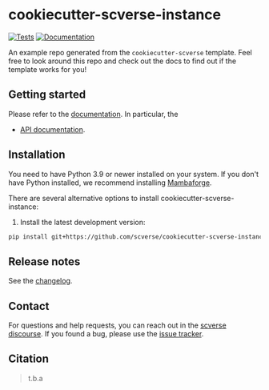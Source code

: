 # cookiecutter-scverse-instance

[![Tests][badge-tests]][link-tests]
[![Documentation][badge-docs]][link-docs]

[badge-tests]: https://img.shields.io/github/actions/workflow/status/scverse/cookiecutter-scverse-instance/test.yaml?branch=main
[link-tests]: https://github.com/scverse/cookiecutter-scverse-instance/actions/workflows/test.yml
[badge-docs]: https://img.shields.io/readthedocs/cookiecutter-scverse-instance

An example repo generated from the `cookiecutter-scverse` template. Feel free to look around this repo and check out the docs to find out if the template works for you!

## Getting started

Please refer to the [documentation][link-docs]. In particular, the

-   [API documentation][link-api].

## Installation

You need to have Python 3.9 or newer installed on your system. If you don't have
Python installed, we recommend installing [Mambaforge](https://github.com/conda-forge/miniforge#mambaforge).

There are several alternative options to install cookiecutter-scverse-instance:

<!--
1) Install the latest release of `cookiecutter-scverse-instance` from `PyPI <https://pypi.org/project/cookiecutter-scverse-instance/>`_:

```bash
pip install cookiecutter-scverse-instance
```
-->

1. Install the latest development version:

```bash
pip install git+https://github.com/scverse/cookiecutter-scverse-instance.git@main
```

## Release notes

See the [changelog][changelog].

## Contact

For questions and help requests, you can reach out in the [scverse discourse][scverse-discourse].
If you found a bug, please use the [issue tracker][issue-tracker].

## Citation

> t.b.a

[scverse-discourse]: https://discourse.scverse.org/
[issue-tracker]: https://github.com/scverse/cookiecutter-scverse-instance/issues
[changelog]: https://cookiecutter-scverse-instance.readthedocs.io/latest/changelog.html
[link-docs]: https://cookiecutter-scverse-instance.readthedocs.io
[link-api]: https://cookiecutter-scverse-instance.readthedocs.io/latest/api.html
